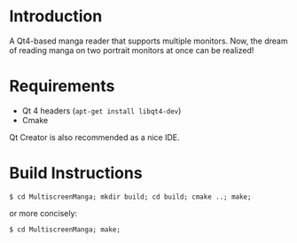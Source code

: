Introduction
============

A Qt4-based manga reader that supports multiple monitors. Now, the dream of reading manga on two portrait monitors at once can be realized!

Requirements
===========

* Qt 4 headers (`apt-get install libqt4-dev`)
* Cmake

Qt Creator is also recommended as a nice IDE.

Build Instructions
==================

    $ cd MultiscreenManga; mkdir build; cd build; cmake ..; make;

or more concisely:
    
    $ cd MultiscreenManga; make;
